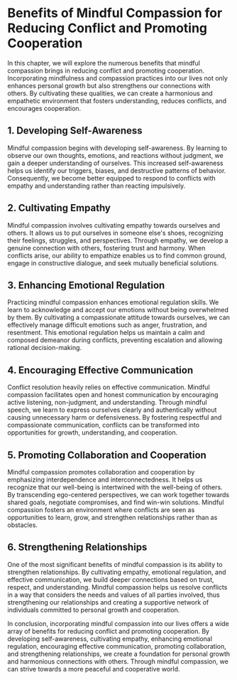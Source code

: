 # Benefits of Mindful Compassion for Reducing Conflict and Promoting Cooperation

In this chapter, we will explore the numerous benefits that mindful compassion brings in reducing conflict and promoting cooperation. Incorporating mindfulness and compassion practices into our lives not only enhances personal growth but also strengthens our connections with others. By cultivating these qualities, we can create a harmonious and empathetic environment that fosters understanding, reduces conflicts, and encourages cooperation.

## 1\. Developing Self-Awareness

Mindful compassion begins with developing self-awareness. By learning to observe our own thoughts, emotions, and reactions without judgment, we gain a deeper understanding of ourselves. This increased self-awareness helps us identify our triggers, biases, and destructive patterns of behavior. Consequently, we become better equipped to respond to conflicts with empathy and understanding rather than reacting impulsively.

## 2\. Cultivating Empathy

Mindful compassion involves cultivating empathy towards ourselves and others. It allows us to put ourselves in someone else's shoes, recognizing their feelings, struggles, and perspectives. Through empathy, we develop a genuine connection with others, fostering trust and harmony. When conflicts arise, our ability to empathize enables us to find common ground, engage in constructive dialogue, and seek mutually beneficial solutions.

## 3\. Enhancing Emotional Regulation

Practicing mindful compassion enhances emotional regulation skills. We learn to acknowledge and accept our emotions without being overwhelmed by them. By cultivating a compassionate attitude towards ourselves, we can effectively manage difficult emotions such as anger, frustration, and resentment. This emotional regulation helps us maintain a calm and composed demeanor during conflicts, preventing escalation and allowing rational decision-making.

## 4\. Encouraging Effective Communication

Conflict resolution heavily relies on effective communication. Mindful compassion facilitates open and honest communication by encouraging active listening, non-judgment, and understanding. Through mindful speech, we learn to express ourselves clearly and authentically without causing unnecessary harm or defensiveness. By fostering respectful and compassionate communication, conflicts can be transformed into opportunities for growth, understanding, and cooperation.

## 5\. Promoting Collaboration and Cooperation

Mindful compassion promotes collaboration and cooperation by emphasizing interdependence and interconnectedness. It helps us recognize that our well-being is intertwined with the well-being of others. By transcending ego-centered perspectives, we can work together towards shared goals, negotiate compromises, and find win-win solutions. Mindful compassion fosters an environment where conflicts are seen as opportunities to learn, grow, and strengthen relationships rather than as obstacles.

## 6\. Strengthening Relationships

One of the most significant benefits of mindful compassion is its ability to strengthen relationships. By cultivating empathy, emotional regulation, and effective communication, we build deeper connections based on trust, respect, and understanding. Mindful compassion helps us resolve conflicts in a way that considers the needs and values of all parties involved, thus strengthening our relationships and creating a supportive network of individuals committed to personal growth and cooperation.

In conclusion, incorporating mindful compassion into our lives offers a wide array of benefits for reducing conflict and promoting cooperation. By developing self-awareness, cultivating empathy, enhancing emotional regulation, encouraging effective communication, promoting collaboration, and strengthening relationships, we create a foundation for personal growth and harmonious connections with others. Through mindful compassion, we can strive towards a more peaceful and cooperative world.
